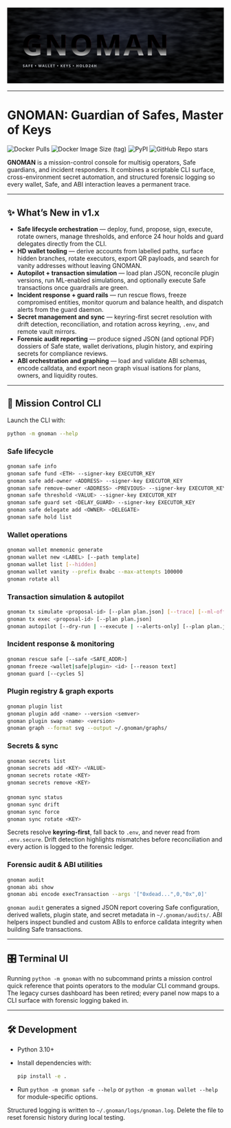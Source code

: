 ![Sheen Banner](https://raw.githubusercontent.com/74Thirsty/74Thirsty/main/assets/gnoman.svg)

---

# GNOMAN: Guardian of Safes, Master of Keys

![Docker Pulls](https://img.shields.io/docker/pulls/gadgetsaavy/gnoman?style=for-the-badge&logo=docker&color=2496ED)
![Docker Image Size (tag)](https://img.shields.io/docker/image-size/gadgetsaavy/gnoman/latest?style=for-the-badge&logo=docker&color=0db7ed)
![PyPI](https://img.shields.io/pypi/v/gnoman-cli?style=for-the-badge&logo=python&color=3776AB)
![GitHub Repo stars](https://img.shields.io/github/stars/74Thirsty/gnoman-cli?style=for-the-badge&logo=github&color=181717)

**GNOMAN** is a mission-control console for multisig operators, Safe guardians, and incident responders. It combines a
scriptable CLI surface, cross-environment secret automation, and structured forensic logging so every wallet, Safe, and
ABI interaction leaves a permanent trace.

---

## ✨ What’s New in v1.x

* **Safe lifecycle orchestration** &mdash; deploy, fund, propose, sign, execute, rotate owners, manage thresholds, and
enforce 24&nbsp;hour holds and guard delegates directly from the CLI.
* **HD wallet tooling** &mdash; derive accounts from labelled paths, surface hidden branches, rotate executors, export QR
payloads, and search for vanity addresses without leaving GNOMAN.
* **Autopilot + transaction simulation** &mdash; load plan JSON, reconcile plugin versions, run ML-enabled simulations, and
optionally execute Safe transactions once guardrails are green.
* **Incident response + guard rails** &mdash; run rescue flows, freeze compromised entities, monitor quorum and balance
health, and dispatch alerts from the guard daemon.
* **Secret management and sync** &mdash; keyring-first secret resolution with drift detection, reconciliation, and rotation
across keyring, `.env`, and remote vault mirrors.
* **Forensic audit reporting** &mdash; produce signed JSON (and optional PDF) dossiers of Safe state, wallet derivations,
plugin history, and expiring secrets for compliance reviews.
* **ABI orchestration and graphing** &mdash; load and validate ABI schemas, encode calldata, and export neon graph visual
isations for plans, owners, and liquidity routes.

---

## 🚀 Mission Control CLI

Launch the CLI with:

```bash
python -m gnoman --help
```

### Safe lifecycle

```bash
gnoman safe info
gnoman safe fund <ETH> --signer-key EXECUTOR_KEY
gnoman safe add-owner <ADDRESS> --signer-key EXECUTOR_KEY
gnoman safe remove-owner <ADDRESS> <PREVIOUS> --signer-key EXECUTOR_KEY
gnoman safe threshold <VALUE> --signer-key EXECUTOR_KEY
gnoman safe guard set <DELAY_GUARD> --signer-key EXECUTOR_KEY
gnoman safe delegate add <OWNER> <DELEGATE>
gnoman safe hold list
```

### Wallet operations

```bash
gnoman wallet mnemonic generate
gnoman wallet new <LABEL> [--path template]
gnoman wallet list [--hidden]
gnoman wallet vanity --prefix 0xabc --max-attempts 100000
gnoman rotate all
```

### Transaction simulation & autopilot

```bash
gnoman tx simulate <proposal-id> [--plan plan.json] [--trace] [--ml-off]
gnoman tx exec <proposal-id> [--plan plan.json]
gnoman autopilot [--dry-run | --execute | --alerts-only] [--plan plan.json]
```

### Incident response & monitoring

```bash
gnoman rescue safe [--safe <SAFE_ADDR>]
gnoman freeze <wallet|safe|plugin> <id> [--reason text]
gnoman guard [--cycles 5]
```

### Plugin registry & graph exports

```bash
gnoman plugin list
gnoman plugin add <name> --version <semver>
gnoman plugin swap <name> <version>
gnoman graph --format svg --output ~/.gnoman/graphs/
```

### Secrets & sync

```bash
gnoman secrets list
gnoman secrets add <KEY> <VALUE>
gnoman secrets rotate <KEY>
gnoman secrets remove <KEY>

gnoman sync status
gnoman sync drift
gnoman sync force
gnoman sync rotate <KEY>
```
Secrets resolve **keyring-first**, fall back to `.env`, and never read from `.env.secure`. Drift detection highlights
mismatches before reconciliation and every action is logged to the forensic ledger.

### Forensic audit & ABI utilities

```bash
gnoman audit
gnoman abi show
gnoman abi encode execTransaction --args '["0xdead...",0,"0x",0]'
```
`gnoman audit` generates a signed JSON report covering Safe configuration, derived wallets, plugin state, and secret
metadata in `~/.gnoman/audits/`. ABI helpers inspect bundled and custom ABIs to enforce calldata integrity when building
Safe transactions.

---

## 🎛️ Terminal UI

Running `python -m gnoman` with no subcommand prints a mission control quick reference that points operators to the
modular CLI command groups. The legacy curses dashboard has been retired; every panel now maps to a CLI surface with
forensic logging baked in.

---

## 🛠️ Development

* Python 3.10+
* Install dependencies with:

  ```bash
  pip install -e .
  ```
* Run `python -m gnoman safe --help` or `python -m gnoman wallet --help` for module-specific options.

Structured logging is written to `~/.gnoman/logs/gnoman.log`. Delete the file to reset forensic history during
local testing.
